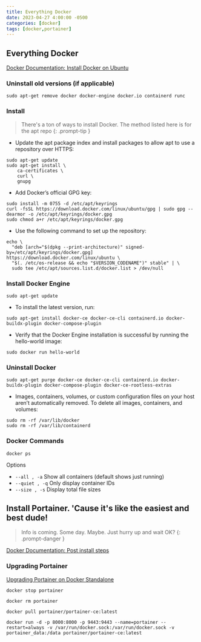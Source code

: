 ```yaml
---
title: Everything Docker
date: 2023-04-27 4:00:00 -0500
categories: [docker]
tags: [docker,portainer]
---
```


## Everything Docker

[Docker Documentation: Install Docker on Ubuntu](https://docs.docker.com/engine/install/ubuntu/)

### Uninstall old versions (if applicable)

```terminal
sudo apt-get remove docker docker-engine docker.io containerd runc
```

### Install

> There's a ton of ways to install Docker.  The method listed here is for the apt repo
{: .prompt-tip }

* Update the apt package index and install packages to allow apt to use a repository over HTTPS:
```terminal
sudo apt-get update
sudo apt-get install \
    ca-certificates \
    curl \
    gnupg
```

* Add Docker’s official GPG key:
```terminal
sudo install -m 0755 -d /etc/apt/keyrings
curl -fsSL https://download.docker.com/linux/ubuntu/gpg | sudo gpg --dearmor -o /etc/apt/keyrings/docker.gpg
sudo chmod a+r /etc/apt/keyrings/docker.gpg
```

* Use the following command to set up the repository:
```terminal
echo \
  "deb [arch="$(dpkg --print-architecture)" signed-by=/etc/apt/keyrings/docker.gpg] https://download.docker.com/linux/ubuntu \
  "$(. /etc/os-release && echo "$VERSION_CODENAME")" stable" | \
  sudo tee /etc/apt/sources.list.d/docker.list > /dev/null
```


### Install Docker Engine

`sudo apt-get update`

* To install the latest version, run:
```terminal
sudo apt-get install docker-ce docker-ce-cli containerd.io docker-buildx-plugin docker-compose-plugin
```

* Verify that the Docker Engine installation is successful by running the hello-world image:
```terminal
sudo docker run hello-world
```

### Uninstall Docker

```terminal
sudo apt-get purge docker-ce docker-ce-cli containerd.io docker-buildx-plugin docker-compose-plugin docker-ce-rootless-extras
```

* Images, containers, volumes, or custom configuration files on your host aren’t automatically removed. To delete all images, containers, and volumes:
```terminal
sudo rm -rf /var/lib/docker
sudo rm -rf /var/lib/containerd
```

### Docker Commands

```terminal
docker ps
```
Options
* `--all , -a` Show all containers (default shows just running)
* `--quiet , -q` Only display container IDs
* `--size , -s` Display total file sizes

## Install Portainer.  'Cause it's like the easiest and best dude!

> Info is coming.  Some day.  Maybe.  Just hurry up and wait OK?
{: .prompt-danger }

[Docker Documentation: Post install steps](https://docs.docker.com/engine/install/linux-postinstall/)

### Upgrading Portainer
[Upgrading Portainer on Docker Standalone](https://docs.portainer.io/start/upgrade/docker)

```terminal
docker stop portainer
```

```terminal
docker rm portainer
```

```terminal
docker pull portainer/portainer-ce:latest
```

```terminal
docker run -d -p 8000:8000 -p 9443:9443 --name=portainer --restart=always -v /var/run/docker.sock:/var/run/docker.sock -v portainer_data:/data portainer/portainer-ce:latest
```